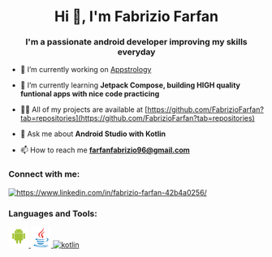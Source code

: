 <h1 align="center">Hi 👋, I'm Fabrizio Farfan</h1>
<h3 align="center">I'm a passionate android developer improving my skills everyday</h3>

- 🔭 I’m currently working on [Appstrology
](https://github.com/FabrizioFarfan/Appstrology)

- 🌱 I’m currently learning **Jetpack Compose, building HIGH quality funtional apps with nice code practicing**

- 👨‍💻 All of my projects are available at [https://github.com/FabrizioFarfan?tab=repositories](https://github.com/FabrizioFarfan?tab=repositories)

- 💬 Ask me about **Android Studio with Kotlin**

- 📫 How to reach me **farfanfabrizio96@gmail.com**

<h3 align="left">Connect with me:</h3>
<p align="left">
<a href="https://linkedin.com/in/https://www.linkedin.com/in/fabrizio-farfan-42b4a0256/" target="blank"><img align="center" src="https://raw.githubusercontent.com/rahuldkjain/github-profile-readme-generator/master/src/images/icons/Social/linked-in-alt.svg" alt="https://www.linkedin.com/in/fabrizio-farfan-42b4a0256/" height="30" width="40" /></a>
</p>

<h3 align="left">Languages and Tools:</h3>
<p align="left"> <a href="https://developer.android.com" target="_blank" rel="noreferrer"> <img src="https://raw.githubusercontent.com/devicons/devicon/master/icons/android/android-original-wordmark.svg" alt="android" width="40" height="40"/> </a> <a href="https://www.java.com" target="_blank" rel="noreferrer"> <img src="https://raw.githubusercontent.com/devicons/devicon/master/icons/java/java-original.svg" alt="java" width="40" height="40"/> </a> <a href="https://kotlinlang.org" target="_blank" rel="noreferrer"> <img src="https://www.vectorlogo.zone/logos/kotlinlang/kotlinlang-icon.svg" alt="kotlin" width="40" height="40"/> </a> </p>
